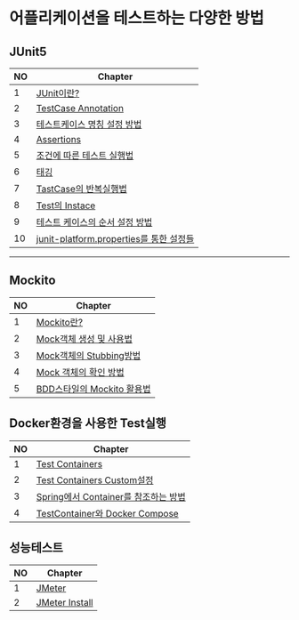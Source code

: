 # 어플리케이션을 테스트하는 다양한 방법

## JUnit5

| NO  | Chapter                                                                                                                                               |
| --- | ----------------------------------------------------------------------------------------------------------------------------------------------------- |
| 1   | [JUnit이란?](./Junit5/JUnit%EC%9D%B4%EB%9E%80.md)                                                                                                     |
| 2   | [TestCase Annotation](./Junit5/TestCase%20Annotation.md)                                                                                              |
| 3   | [테스트케이스 명칭 설정 방법](./Junit5/%ED%85%8C%EC%8A%A4%ED%8A%B8%EC%BC%80%EC%9D%B4%EC%8A%A4%20%EB%AA%85%EC%B9%AD%EC%84%A4%EC%A0%95.md)              |
| 4   | [Assertions](./Junit5/Assertions.md)                                                                                                                  |
| 5   | [조건에 따른 테스트 실행법](./Junit5/%EC%A1%B0%EA%B1%B4%EC%97%90%20%EB%94%B0%EB%A5%B8%20%ED%85%8C%EC%8A%A4%ED%8A%B8%20%EC%8B%A4%ED%96%89%EB%B2%95.md) |
| 6   | [태깅](./Junit5/%ED%83%9C%EA%B9%85.md)                                                                                                                |
| 7   | [TastCase의 반복실행법](./Junit5/TestCase%20%EB%B0%98%EB%B3%B5%EC%8B%A4%ED%96%89.md)                                                                  |
| 8   | [Test의 Instace](./Junit5/Test%EC%9D%98%20Instance.md)                                                                                                |
| 9   | [테스트 케이스의 순서 설정 방법](./Junit5/JUnit%20%ED%85%8C%EC%8A%A4%ED%8A%B8%20%EC%88%9C%EC%84%9C%EC%84%A4%EC%A0%95.md)                              |
| 10  | [junit-platform.properties를 통한 설정들](./Junit5/junit-platform.properties.md)                                                                      |

---

## Mockito

| NO  | Chapter                                                                                              |
| --- | ---------------------------------------------------------------------------------------------------- |
| 1   | [Mockito란?](./Mockito/Mokito.md)                                                                    |
| 2   | [Mock객체 생성 및 사용법](./Mockito/Mock%EA%B0%9D%EC%B2%B4%20%EC%82%AC%EC%9A%A9%EB%B2%95.md)         |
| 3   | [Mock객체의 Stubbing방법](./Mockito/Mock%EA%B0%9D%EC%B2%B4%EC%9D%98%20Stubbing%EB%B0%A9%EB%B2%95.md) |
| 4   | [Mock 객체의 확인 방법](./Mockito/Mock%EA%B0%9D%EC%B2%B4%EC%9D%98%20%ED%99%95%EC%9D%B8.md)           |
| 5   | [BDD스타일의 Mockito 활용법](./Mockito/BDD%20%EC%8A%A4%ED%83%80%EC%9D%BC%EC%9D%98%20Mockito.md)      |

## Docker환경을 사용한 Test실행

| NO  | Chapter                                                                                                                                                                    |
| --- | -------------------------------------------------------------------------------------------------------------------------------------------------------------------------- |
| 1   | [Test Containers](./Docker%ED%99%98%EA%B2%BD%20Test/Test%20Containers.md)                                                                                                  |
| 2   | [Test Containers Custom설정](./Docker%ED%99%98%EA%B2%BD%20Test/Test%20Containers%20%ED%99%98%EA%B2%BD%EC%84%A4%EC%A0%95%EA%B8%B0%EB%8A%A5.md)                              |
| 3   | [Spring에서 Container를 참조하는 방법](./Docker%ED%99%98%EA%B2%BD%20Test/Spring%EC%97%90%EC%84%9C%20Container%EC%B0%B8%EC%A1%B0%ED%95%98%EB%8A%94%20%EB%B0%A9%EB%B2%95.md) |
| 4   | [TestContainer와 Docker Compose](./Docker%ED%99%98%EA%B2%BD%20Test/Test%20Container%EC%99%80%20Docker%20Compose.md)                                                        |

## 성능테스트

| NO  | Chapter                                        |
| --- | ---------------------------------------------- |
| 1   | [JMeter](./JMeter/JMeter.md)                   |
| 2   | [JMeter Install](./JMeter/JMeter%20Install.md) |
